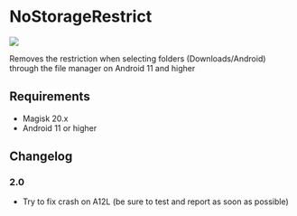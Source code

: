 # NoStorageRestrict

![](https://i.imgur.com/Z7VH0Li.jpg)

Removes the restriction when selecting folders (Downloads/Android) through the file manager on Android 11 and higher

## Requirements
- Magisk 20.x
- Android 11 or higher

## Changelog

### 2.0
- Try to fix crash on A12L (be sure to test and report as soon as possible) 
